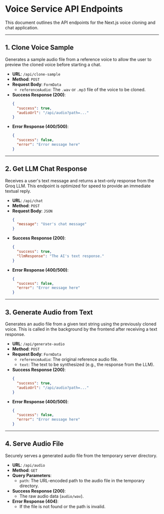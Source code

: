 # Voice Service API Endpoints

This document outlines the API endpoints for the Next.js voice cloning and chat application.

---

## 1. Clone Voice Sample

Generates a sample audio file from a reference voice to allow the user to preview the cloned voice before starting a chat.

- **URL**: `/api/clone-sample`
- **Method**: `POST`
- **Request Body**: `FormData`
  - `referenceAudio`: The `.wav` or `.mp3` file of the voice to be cloned.
- **Success Response (200)**:
  ```json
  {
    "success": true,
    "audioUrl": "/api/audio?path=..."
  }
  ```
- **Error Response (400/500)**:
  ```json
  {
    "success": false,
    "error": "Error message here"
  }
  ```

---

## 2. Get LLM Chat Response

Receives a user's text message and returns a text-only response from the Groq LLM. This endpoint is optimized for speed to provide an immediate textual reply.

- **URL**: `/api/chat`
- **Method**: `POST`
- **Request Body**: `JSON`
  ```json
  {
    "message": "User's chat message"
  }
  ```
- **Success Response (200)**:
  ```json
  {
    "success": true,
    "llmResponse": "The AI's text response."
  }
  ```
- **Error Response (400/500)**:
  ```json
  {
    "success": false,
    "error": "Error message here"
  }
  ```

---

## 3. Generate Audio from Text

Generates an audio file from a given text string using the previously cloned voice. This is called in the background by the frontend after receiving a text response.

- **URL**: `/api/generate-audio`
- **Method**: `POST`
- **Request Body**: `FormData`
  - `referenceAudio`: The original reference audio file.
  - `text`: The text to be synthesized (e.g., the response from the LLM).
- **Success Response (200)**:
  ```json
  {
    "success": true,
    "audioUrl": "/api/audio?path=..."
  }
  ```
- **Error Response (400/500)**:
  ```json
  {
    "success": false,
    "error": "Error message here"
  }
  ```

---

## 4. Serve Audio File

Securely serves a generated audio file from the temporary server directory.

- **URL**: `/api/audio`
- **Method**: `GET`
- **Query Parameters**:
  - `path`: The URL-encoded path to the audio file in the temporary directory.
- **Success Response (200)**:
  - The raw audio data (`audio/wav`).
- **Error Response (404)**:
  - If the file is not found or the path is invalid.